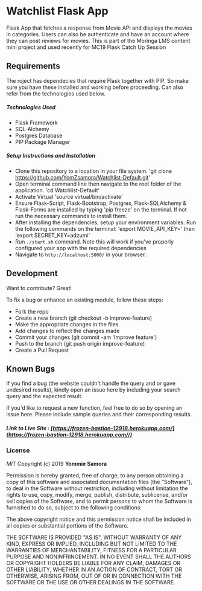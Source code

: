 # Watchlist Flask App

Flask App that fetches a response from Movie API and displays the movies in categories. Users can also be authenticate and have an account where they can post reviews for movies. This is part of the Moringa LMS content mini project and used recently for MC19 Flask Catch Up Session

## Requirements

The roject has dependecies that require Flask together with PIP. So make sure you have these installed and working before proceeding. Can also refer from the technologies used below.

##### Technologies Used

- Flask Framework
- SQL-Alchemy
- Postgres Database
- PIP Package Manager

##### Setup Instructions and Installation

- Clone this repository to a location in your file system. 'git clone https://github.com/YomZsamora/Watchlist-Default.git'
- Open terminal command line then navigate to the root folder of the application. 'cd Watchlist-Default'
- Activate Virtual 'source virtual/bin/activate'
- Ensure Flask-Script, Flask-Bootstrap, Postgres, Flask-SQLAlchemy & Flask-Forms are installed by typing 'pip freeze' on the terminal. If not run the necessary commands to install them.
- After installing the dependencies, setup your environment variables. Run the following commands on the terminal: 'export MOVIE_API_KEY=<Your api key>' then 'export SECRET_KEY=adzumi'
- Run `./start.sh` command. Note this will work if you've properly configured your app with the required dependencies 
- Navigate to `http://localhost:5000/` in your browser.


## Development

Want to contribute? Great!

To fix a bug or enhance an existing module, follow these steps:
- Fork the repo
- Create a new branch (git checkout -b improve-feature)
- Make the appropriate changes in the files
- Add changes to reflect the changes made
- Commit your changes (git commit -am 'Improve feature')
- Push to the branch (git push origin improve-feature)
- Create a Pull Request


## Known Bugs

If you find a bug (the website couldn't handle the query and or gave undesired results), kindly open an issue here by including your search query and the expected result.

If you'd like to request a new function, feel free to do so by opening an issue here. Please include sample queries and their corresponding results.


##### Link to Live Site : [https://frozen-bastion-12918.herokuapp.com/](https://frozen-bastion-12918.herokuapp.com//)

### License

*MIT*
Copyright (c) 2019 **Yommie Samora**

Permission is hereby granted, free of charge, to any person obtaining a copy of this software and associated documentation files (the "Software"), to deal in the Software without restriction, including without limitation the rights to use, copy, modify, merge, publish, distribute, sublicense, and/or sell copies of the Software, and to permit persons to whom the Software is furnished to do so, subject to the following conditions:

The above copyright notice and this permission notice shall be included in all copies or substantial portions of the Software.

THE SOFTWARE IS PROVIDED "AS IS", WITHOUT WARRANTY OF ANY KIND, EXPRESS OR IMPLIED, INCLUDING BUT NOT LIMITED TO THE WARRANTIES OF MERCHANTABILITY, FITNESS FOR A PARTICULAR PURPOSE AND NONINFRINGEMENT. IN NO EVENT SHALL THE AUTHORS OR COPYRIGHT HOLDERS BE LIABLE FOR ANY CLAIM, DAMAGES OR OTHER LIABILITY, WHETHER IN AN ACTION OF CONTRACT, TORT OR OTHERWISE, ARISING FROM, OUT OF OR IN CONNECTION WITH THE SOFTWARE OR THE USE OR OTHER DEALINGS IN THE SOFTWARE.
